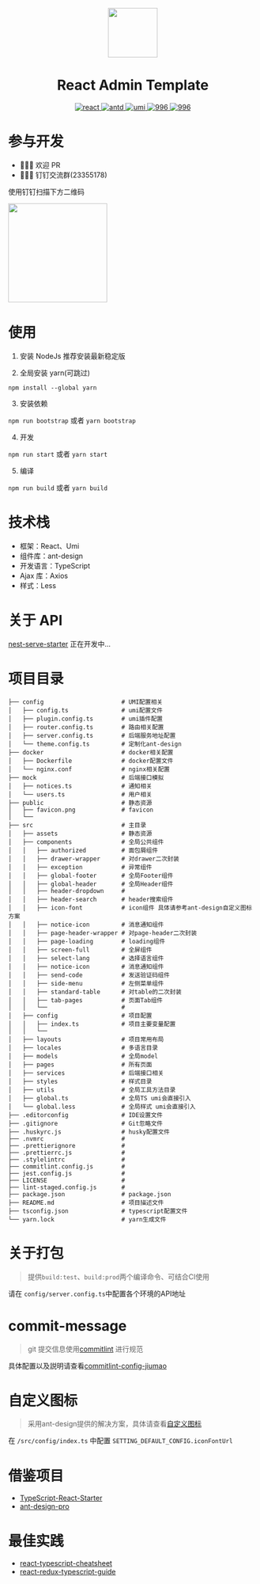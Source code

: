 <p align="center">
  <a href="https://github.com/ts-react/react-admin-template">
    <img width="100" src="https://github.com/ts-react/react-admin-template/blob/gh-pages/assets/logo.svg">
  </a>
</p>

<h1 align="center">React Admin Template</h1>

<p align="center">
  <a href="https://github.com/facebook/react">
    <img src="https://img.shields.io/badge/react-16.8.1-brightgreen.svg" alt="react">
  </a>
  <a href="https://github.com/ant-design/ant-design">
    <img src="https://img.shields.io/badge/ant--design-3.16.2-brightgreen.svg" alt="antd">
  </a>
  <a href="https://github.com/umijs/umi">
    <img src="https://img.shields.io/badge/umi-2.6.11-brightgreen.svg" alt="umi">
  </a>
  <a href="https://github.com/ts-react/react-admin-template/blob/master/LICENSE">
    <img src="https://img.shields.io/badge/license-Anti%20996-blue.svg" alt="996">
  </a>
  <a href="https://996.icu">
    <img src="https://img.shields.io/badge/link-996.icu-red.svg" alt="996">
  </a>
</p>

# 参与开发

- 🎉🎉🎉 欢迎 PR
- 🌴🌴🌴 钉钉交流群(23355178)

使用钉钉扫描下方二维码

<img height="200" src="https://github.com/ts-react/react-admin-template/blob/gh-pages/assets/dingding.jpeg"></img>

# 使用

1. 安装 NodeJs 推荐安装最新稳定版

2. 全局安装 yarn(可跳过)

```
npm install --global yarn
```

3. 安装依赖

`npm run bootstrap` 或者 `yarn bootstrap`

4. 开发

`npm run start` 或者 `yarn start`

5. 编译

`npm run build` 或者 `yarn build`

# 技术栈

- 框架：React、Umi
- 组件库：ant-design
- 开发语言：TypeScript
- Ajax 库：Axios
- 样式：Less

# 关于 API

[nest-serve-starter](https://github.com/typescript-projects/nest-serve-starter) 正在开发中...

# 项目目录

```
├── config                      # UMI配置相关
│   ├── config.ts               # umi配置文件
│   ├── plugin.config.ts        # umi插件配置
│   ├── router.config.ts        # 路由相关配置
│   ├── server.config.ts        # 后端服务地址配置
│   └── theme.config.ts         # 定制化ant-design
├── docker                      # docker相关配置
│   ├── Dockerfile              # docker配置文件
│   └── nginx.conf              # nginx相关配置
├── mock                        # 后端接口模拟
│   ├── notices.ts              # 通知相关
│   └── users.ts                # 用户相关
├── public                      # 静态资源
│   ├── favicon.png             # favicon
│   └── 
├── src                         # 主目录
│   ├── assets                  # 静态资源
│   ├── components              # 全局公共组件
│   │   ├── authorized          # 面包屑组件
│   │   ├── drawer-wrapper      # 对drawer二次封装
│   │   ├── exception           # 异常组件
│   │   ├── global-footer       # 全局Footer组件
│   │   ├── global-header       # 全局Header组件
│   │   ├── header-dropdown     # 
│   │   ├── header-search       # header搜索组件
│   │   ├── icon-font           # icon组件 具体请参考ant-design自定义图标方案
│   │   ├── notice-icon         # 消息通知组件
│   │   ├── page-header-wrapper # 对page-header二次封装
│   │   ├── page-loading        # loading组件
│   │   ├── screen-full         # 全屏组件
│   │   ├── select-lang         # 选择语言组件
│   │   ├── notice-icon         # 消息通知组件
│   │   ├── send-code           # 发送验证码组件
│   │   ├── side-menu           # 左侧菜单组件
│   │   ├── standard-table      # 对table的二次封装
│   │   ├── tab-pages           # 页面Tab组件
│   │   └──                     #
│   ├── config                  # 项目配置
│   │   ├── index.ts            # 项目主要变量配置
│   │   └── 
│   ├── layouts                 # 项目常用布局
│   ├── locales                 # 多语言目录
│   ├── models                  # 全局model
│   ├── pages                   # 所有页面
│   ├── services                # 后端接口相关
│   ├── styles                  # 样式目录
│   ├── utils                   # 全局工具方法目录
│   ├── global.ts               # 全局TS umi会直接引入
│   └── global.less             # 全局样式 umi会直接引入
├── .editorconfig               # IDE设置文件
├── .gitignore                  # Git忽略文件
├── .huskyrc.js                 # husky配置文件
├── .nvmrc                      # 
├── .prettierignore             # 
├── .prettierrc.js              # 
├── .stylelintrc                # 
├── commitlint.config.js        # 
├── jest.config.js              # 
├── LICENSE                     # 
├── lint-staged.config.js       # 
├── package.json                # package.json
├── README.md                   # 项目描述文件
├── tsconfig.json               # typescript配置文件
└── yarn.lock                   # yarn生成文件
```

# 关于打包

> 提供`build:test`、`build:prod`两个编译命令、可结合CI使用

请在 `config/server.config.ts`中配置各个环境的API地址

# commit-message

> git 提交信息使用[commitlint](https://github.com/marionebl/commitlint) 进行规范

具体配置以及説明请查看[commitlint-config-jiumao](https://github.com/jiumao-fe/commitlint-config-jiumao)

# 自定义图标

> 采用ant-design提供的解决方案，具体请查看[自定义图标](https://ant.design/components/icon-cn/#components-icon-demo-custom)

在 `/src/config/index.ts` 中配置 `SETTING_DEFAULT_CONFIG.iconFontUrl`

# 借鉴项目

- [TypeScript-React-Starter](https://github.com/Microsoft/TypeScript-React-Starter)
- [ant-design-pro](https://github.com/ant-design/ant-design-pro)

# 最佳实践

- [react-typescript-cheatsheet](https://github.com/sw-yx/react-typescript-cheatsheet)
- [react-redux-typescript-guide](https://github.com/piotrwitek/react-redux-typescript-guide)
